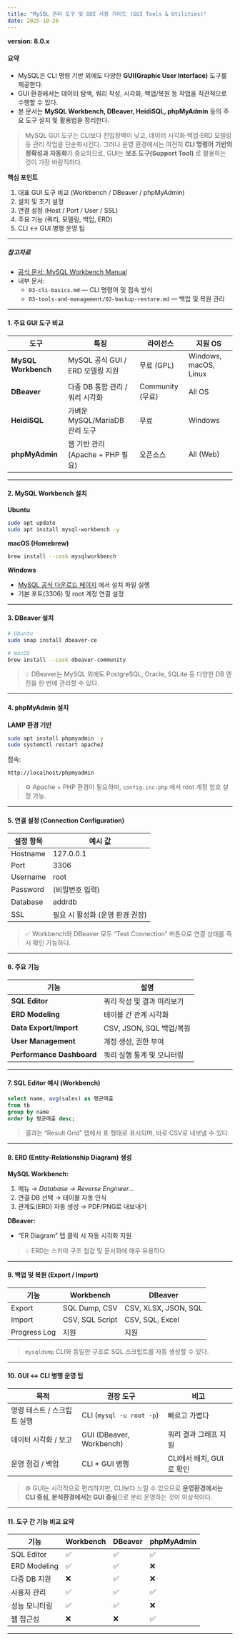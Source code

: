 ```yaml
---
title: "MySQL 관리 도구 및 GUI 사용 가이드 (GUI Tools & Utilities)"
date: 2025-10-26
---
```


**version: 8.0.x**


#### 요약

- MySQL은 CLI 명령 기반 외에도 다양한 **GUI(Graphic User Interface)** 도구를 제공한다.  
- GUI 환경에서는 데이터 탐색, 쿼리 작성, 시각화, 백업/복원 등 작업을 직관적으로 수행할 수 있다.  
- 본 문서는 **MySQL Workbench, DBeaver, HeidiSQL, phpMyAdmin** 등의 주요 도구 설치 및 활용법을 정리한다.  


> MySQL GUI 도구는 CLI보다 진입장벽이 낮고,
> 데이터 시각화·백업·ERD 모델링 등 관리 작업을 단순화시킨다.
> 그러나 운영 환경에서는 여전히 **CLI 명령어 기반의 정확성과 자동화**가 중요하므로,
> GUI는 **보조 도구(Support Tool)** 로 활용하는 것이 가장 바람직하다.

**핵심 포인트**
1. 대표 GUI 도구 비교 (Workbench / DBeaver / phpMyAdmin)  
2. 설치 및 초기 설정  
3. 연결 설정 (Host / Port / User / SSL)  
4. 주요 기능 (쿼리, 모델링, 백업, ERD)  
5. CLI ↔ GUI 병행 운영 팁  

---

##### 참고자료  
- [공식 문서: MySQL Workbench Manual](https://dev.mysql.com/doc/workbench/en/)  
- 내부 문서:
  - `03-cli-basics.md` — CLI 명령어 및 접속 방식  
  - `03-tools-and-management/02-backup-restore.md` — 백업 및 복원 관리  

---

#### 1. 주요 GUI 도구 비교

| 도구 | 특징 | 라이선스 | 지원 OS |
|------|------|-----------|----------|
| **MySQL Workbench** | MySQL 공식 GUI / ERD 모델링 지원 | 무료 (GPL) | Windows, macOS, Linux |
| **DBeaver** | 다중 DB 통합 관리 / 쿼리 시각화 | Community (무료) | All OS |
| **HeidiSQL** | 가벼운 MySQL/MariaDB 관리 도구 | 무료 | Windows |
| **phpMyAdmin** | 웹 기반 관리 (Apache + PHP 필요) | 오픈소스 | All (Web) |

---

#### 2. MySQL Workbench 설치

**Ubuntu**
```bash
sudo apt update
sudo apt install mysql-workbench -y
```

**macOS (Homebrew)**

```bash
brew install --cask mysqlworkbench
```

**Windows**

* [MySQL 공식 다운로드 페이지](https://dev.mysql.com/downloads/workbench/) 에서 설치 파일 실행
* 기본 포트(3306) 및 root 계정 연결 설정

---

#### 3. DBeaver 설치

```bash
# Ubuntu
sudo snap install dbeaver-ce

# macOS
brew install --cask dbeaver-community
```

> 💡 DBeaver는 MySQL 외에도 PostgreSQL, Oracle, SQLite 등 다양한 DB 엔진을 한 번에 관리할 수 있다.

---

#### 4. phpMyAdmin 설치

**LAMP 환경 기반**

```bash
sudo apt install phpmyadmin -y
sudo systemctl restart apache2
```

접속:

```
http://localhost/phpmyadmin
```

> ⚙️ Apache + PHP 환경이 필요하며, `config.inc.php` 에서 root 계정 암호 설정 가능.

---

#### 5. 연결 설정 (Connection Configuration)

| 설정 항목    | 예시 값                |
| -------- | ------------------- |
| Hostname | 127.0.0.1           |
| Port     | 3306                |
| Username | root                |
| Password | (비밀번호 입력)           |
| Database | addrdb              |
| SSL      | 필요 시 활성화 (운영 환경 권장) |

> ✅ Workbench와 DBeaver 모두 “Test Connection” 버튼으로 연결 상태를 즉시 확인 가능하다.

---

#### 6. 주요 기능

| 기능                        | 설명                   |
| ------------------------- | -------------------- |
| **SQL Editor**            | 쿼리 작성 및 결과 미리보기      |
| **ERD Modeling**          | 테이블 간 관계 시각화         |
| **Data Export/Import**    | CSV, JSON, SQL 백업/복원 |
| **User Management**       | 계정 생성, 권한 부여         |
| **Performance Dashboard** | 쿼리 실행 통계 및 모니터링      |

---

#### 7. SQL Editor 예시 (Workbench)

```sql
select name, avg(sales) as 평균매출
from tb
group by name
order by 평균매출 desc;
```

> 결과는 “Result Grid” 탭에서 표 형태로 표시되며, 바로 CSV로 내보낼 수 있다.

---

#### 8. ERD (Entity-Relationship Diagram) 생성

**MySQL Workbench:**

1. 메뉴 → *Database → Reverse Engineer...*
2. 연결 DB 선택 → 테이블 자동 인식
3. 관계도(ERD) 자동 생성 → PDF/PNG로 내보내기

**DBeaver:**

* “ER Diagram” 탭 클릭 시 자동 시각화 지원

> 💡 ERD는 스키마 구조 점검 및 문서화에 매우 유용하다.

---

#### 9. 백업 및 복원 (Export / Import)

| 기능           | Workbench       | DBeaver              |
| ------------ | --------------- | -------------------- |
| Export       | SQL Dump, CSV   | CSV, XLSX, JSON, SQL |
| Import       | CSV, SQL Script | CSV, SQL, Excel      |
| Progress Log | 지원              | 지원                   |

> `mysqldump` CLI와 동일한 구조로 SQL 스크립트를 자동 생성할 수 있다.

---

#### 10. GUI ↔ CLI 병행 운영 팁

| 목적               | 권장 도구                    | 비고                |
| ---------------- | ------------------------ | ----------------- |
| 명령 테스트 / 스크립트 실행 | CLI (`mysql -u root -p`) | 빠르고 가볍다           |
| 데이터 시각화 / 보고     | GUI (DBeaver, Workbench) | 쿼리 결과 그래프 지원      |
| 운영 점검 / 백업       | CLI + GUI 병행             | CLI에서 배치, GUI로 확인 |

> ⚙️ GUI는 시각적으로 편리하지만, CLI보다 느릴 수 있으므로
> **운영환경에서는 CLI 중심, 분석환경에서는 GUI 중심**으로 분리 운영하는 것이 이상적이다.

---

#### 11. 도구 간 기능 비교 요약

| 기능           | Workbench | DBeaver | phpMyAdmin |
| ------------ | --------- | ------- | ---------- |
| SQL Editor   | ✅         | ✅       | ✅          |
| ERD Modeling | ✅         | ✅       | ❌          |
| 다중 DB 지원     | ❌         | ✅       | ❌          |
| 사용자 관리       | ✅         | ✅       | ✅          |
| 성능 모니터링      | ✅         | ✅       | ❌          |
| 웹 접근성        | ❌         | ❌       | ✅          |

---

